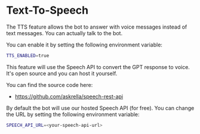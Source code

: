 # Text-To-Speech

The TTS feature allows the bot to answer with voice messages instead of text messages. You can actually talk to the bot.

You can enable it by setting the following environment variable:

```bash
TTS_ENABLED=true
```

This feature will use the Speech API to convert the GPT response to voice. It's open source and you can host it yourself.

You can find the source code here:
- https://github.com/askrella/speech-rest-api

By default the bot will use our hosted Speech API (for free). You can change the URL by setting the following environment variable:

```bash
SPEECH_API_URL=<your-speech-api-url>
```